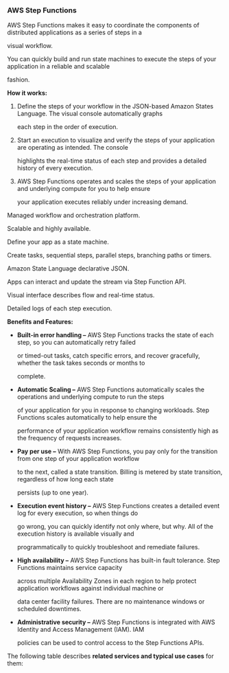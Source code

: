 ### AWS Step Functions

AWS Step Functions makes it easy to coordinate the components of distributed
applications as a series of steps in a

visual workflow.

You can quickly build and run state machines to execute the steps of your
application in a reliable and scalable

fashion.

**How it works:**

1. Define the steps of your workflow in the JSON-based Amazon States Language.
   The visual console automatically graphs

   each step in the order of execution.

2. Start an execution to visualize and verify the steps of your application are
   operating as intended. The console

   highlights the real-time status of each step and provides a detailed history
   of every execution.

3. AWS Step Functions operates and scales the steps of your application and
   underlying compute for you to help ensure

   your application executes reliably under increasing demand.

Managed workflow and orchestration platform.

Scalable and highly available.

Define your app as a state machine.

Create tasks, sequential steps, parallel steps, branching paths or timers.

Amazon State Language declarative JSON.

Apps can interact and update the stream via Step Function API.

Visual interface describes flow and real-time status.

Detailed logs of each step execution.

**Benefits and Features:**

- **Built-in error handling –** AWS Step Functions tracks the state of each
  step, so you can automatically retry failed

  or timed-out tasks, catch specific errors, and recover gracefully, whether the
  task takes seconds or months to

  complete.

- **Automatic Scaling –** AWS Step Functions automatically scales the operations
  and underlying compute to run the steps

  of your application for you in response to changing workloads. Step Functions
  scales automatically to help ensure the

  performance of your application workflow remains consistently high as the
  frequency of requests increases.

- **Pay per use –** With AWS Step Functions, you pay only for the transition
  from one step of your application workflow

  to the next, called a state transition. Billing is metered by state
  transition, regardless of how long each state

  persists (up to one year).

- **Execution event history –** AWS Step Functions creates a detailed event log
  for every execution, so when things do

  go wrong, you can quickly identify not only where, but why. All of the
  execution history is available visually and

  programmatically to quickly troubleshoot and remediate failures.

- **High availability –** AWS Step Functions has built-in fault tolerance. Step
  Functions maintains service capacity

  across multiple Availability Zones in each region to help protect application
  workflows against individual machine or

  data center facility failures. There are no maintenance windows or scheduled
  downtimes.

- **Administrative security –** AWS Step Functions is integrated with AWS
  Identity and Access Management (IAM). IAM

  policies can be used to control access to the Step Functions APIs.

The following table describes **related services and typical use cases** for
them:

